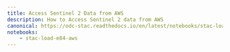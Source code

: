 ```yaml
---
title: Access Sentinel 2 Data from AWS
description: How to Access Sentinel 2 data from AWS
canonical: https://odc-stac.readthedocs.io/en/latest/notebooks/stac-load-e84-aws.html
notebooks: 
    - stac-load-e84-aws
---
```

